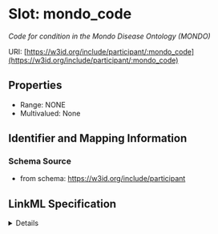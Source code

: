 # Slot: mondo_code
_Code for condition in the Mondo Disease Ontology (MONDO)_


URI: [https://w3id.org/include/participant/:mondo_code](https://w3id.org/include/participant/:mondo_code)



<!-- no inheritance hierarchy -->




## Properties

* Range: NONE
* Multivalued: None







## Identifier and Mapping Information







### Schema Source


* from schema: https://w3id.org/include/participant




## LinkML Specification

<details>
```yaml
name: mondo_code
definition_uri: include:mondo_code
description: Code for condition in the Mondo Disease Ontology (MONDO)
title: Mondo Code
from_schema: https://w3id.org/include/participant
rank: 1000
alias: mondo_code
domain_of:
- Condition

```
</details>